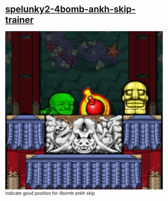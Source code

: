 # [spelunky2-4bomb-ankh-skip-trainer](https://spelunky.fyi/mods/m/4bomb-ankh-skip-trainer/)
![logo](./logo.jpg)
indicate good position for 4bomb ankh skip
